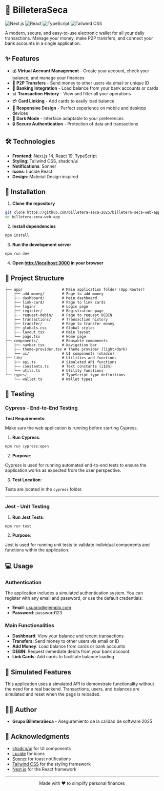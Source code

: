 # 🏦 BilleteraSeca

![Next.js](https://img.shields.io/badge/Next.js-14-black?style=for-the-badge&logo=next.js)
![React](https://img.shields.io/badge/React-19-blue?style=for-the-badge&logo=react)
![TypeScript](https://img.shields.io/badge/TypeScript-5-blue?style=for-the-badge&logo=typescript)
![Tailwind CSS](https://img.shields.io/badge/Tailwind-3-38B2AC?style=for-the-badge&logo=tailwind-css)

A modern, secure, and easy-to-use electronic wallet for all your daily transactions. Manage your money, make P2P transfers, and connect your bank accounts in a single application.

## ✨ Features

- 💰 **Virtual Account Management** - Create your account, check your balance, and manage your finances
- 💸 **P2P Transfers** - Send money to other users via email or unique ID
- 🏦 **Banking Integration** - Load balance from your bank accounts or cards
- 📊 **Transaction History** - View and filter all your operations
- 💳 **Card Linking** - Add cards to easily load balance
- 📱 **Responsive Design** - Perfect experience on mobile and desktop devices
- 🌙 **Dark Mode** - Interface adaptable to your preferences
- 🔒 **Secure Authentication** - Protection of data and transactions

## 🛠️ Technologies

- **Frontend**: Next.js 14, React 19, TypeScript
- **Styling**: Tailwind CSS, shadcn/ui
- **Notifications**: Sonner
- **Icons**: Lucide React
- **Design**: Material Design inspired

## 🚀 Installation

1. **Clone the repository**

```bash
git clone https://github.com/billetera-seca-2025/billetera-seca-web-app.git
cd billetera-seca-web-app
```

2. **Install dependencies**

```bash
npm install
```

3. **Run the development server**

```bash
npm run dev
```

4. **Open [http://localhost:3000](http://localhost:3000) in your browser**

## 📁 Project Structure

```
├── app/                  # Main application folder (App Router)
│   ├── add-money/        # Page to add money
│   ├── dashboard/        # Main dashboard
│   ├── link-card/        # Page to link cards
│   ├── login/            # Login page
│   ├── register/         # Registration page
│   ├── request-debin/    # Page to request DEBIN
│   ├── transactions/     # Transaction history
│   ├── transfer/         # Page to transfer money
│   ├── globals.css       # Global styles
│   ├── layout.tsx        # Main layout
│   └── page.tsx          # Home page
├── components/           # Reusable components
│   ├── navbar.tsx        # Navigation bar
│   ├── theme-provider.tsx # Theme provider (light/dark)
│   └── ui/               # UI components (shadcn)
├── lib/                  # Utilities and functions
│   ├── api.ts            # Simulated API functions
│   ├── constants.ts      # Text constants (i18n)
│   └── utils.ts          # Utility functions
└── types/                # TypeScript type definitions
    └── wallet.ts         # Wallet types
```

## 🧪 Testing

### Cypress - End-to-End Testing

**Test Requirements**:

Make sure the web application is running before starting Cypress.

1. **Run Cypress**:

```bash
npm run cypress:open
```

2. **Purpose**:

Cypress is used for running automated end-to-end tests to ensure the application works as expected from the user perspective.

3. **Test Location**:

Tests are located in the `cypress` folder.

---

### Jest - Unit Testing

1. **Run Jest Tests**:

```bash
npm run test
```

2. **Purpose**:

Jest is used for running unit tests to validate individual components and functions within the application.

## 💻 Usage

### Authentication

The application includes a simulated authentication system. You can register with any email and password, or use the default credentials:

- **Email**: usuario@ejemplo.com
- **Password**: password123

### Main Functionalities

- **Dashboard**: View your balance and recent transactions
- **Transfers**: Send money to other users via email or ID
- **Add Money**: Load balance from cards or bank accounts
- **DEBIN**: Request immediate debits from your bank account
- **Link Cards**: Add cards to facilitate balance loading

## 🧪 Simulated Features

This application uses a simulated API to demonstrate functionality without the need for a real backend. Transactions, users, and balances are simulated and reset when the page is reloaded.

## 👨‍💻 Author

- **Grupo BilleteraSeca** - Aseguramiento de la calidad de software 2025

## 🙏 Acknowledgments

- [shadcn/ui](https://ui.shadcn.com/) for UI components
- [Lucide](https://lucide.dev/) for icons
- [Sonner](https://sonner.emilkowal.ski/) for toast notifications
- [Tailwind CSS](https://tailwindcss.com/) for the styling framework
- [Next.js](https://nextjs.org/) for the React framework

---

<p align="center">
  Made with ❤️ to simplify personal finances
</p>
